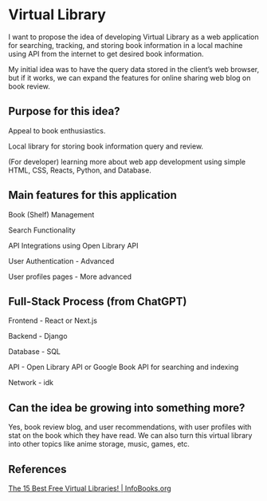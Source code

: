 # Virtual Library

I want to propose the idea of developing Virtual Library as a web application for searching, tracking, and storing book information in a local machine using API from the internet to get desired book information. 

My initial idea was to have the query data stored in the client’s web browser, but if it works, we can expand the features for online sharing web blog on book review.

## Purpose for this idea?

Appeal to book enthusiastics.

Local library for storing book information query and review.

(For developer) learning more about web app development using simple HTML, CSS, Reacts, Python, and Database.

## Main features for this application

Book (Shelf) Management

Search Functionality

API Integrations using Open Library API

User Authentication - Advanced

User profiles pages - More advanced

## Full-Stack Process (from ChatGPT)

Frontend - React or Next.js

Backend - Django

Database - SQL

API - Open Library API or Google Book API for searching and indexing

Network - idk

## Can the idea be growing into something more?

Yes, book review blog, and user recommendations, with user profiles with stat on the book which they have read. We can also turn this virtual library into other topics like anime storage, music, games, etc.

## References

[The 15 Best Free Virtual Libraries! | InfoBooks.org](https://www.infobooks.org/blog/best-free-virtual-libraries/)
